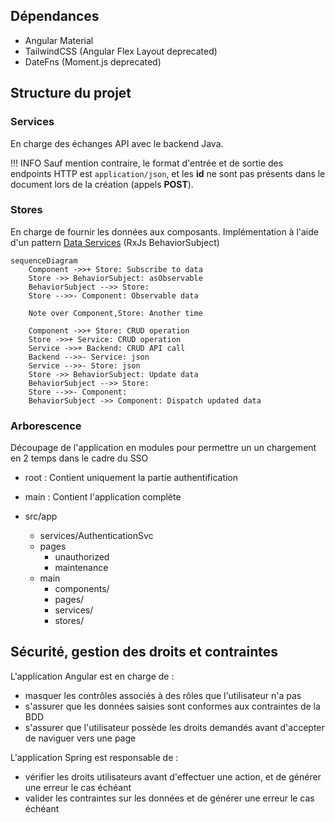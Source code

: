 ## Dépendances

- Angular Material
- TailwindCSS (Angular Flex Layout deprecated)
- DateFns (Moment.js deprecated)

## Structure du projet

### Services

En charge des échanges API avec le backend Java.

!!! INFO
	Sauf mention contraire, le format d'entrée et de sortie des endpoints HTTP est `application/json`, et les **id** ne sont pas présents dans le document lors de la création (appels **POST**).

### Stores

En charge de fournir les données aux composants.
Implémentation à l'aide d'un pattern [Data Services](https://blog.angular-university.io/how-to-build-angular2-apps-using-rxjs-observable-data-services-pitfalls-to-avoid/) (RxJs BehaviorSubject)

```mermaid
sequenceDiagram
	Component ->>+ Store: Subscribe to data
    Store ->> BehaviorSubject: asObservable
    BehaviorSubject -->> Store: 
    Store -->>- Component: Observable data

    Note over Component,Store: Another time

    Component ->>+ Store: CRUD operation
	Store ->>+ Service: CRUD operation
	Service ->>+ Backend: CRUD API call
	Backend -->>- Service: json
	Service -->>- Store: json
    Store ->> BehaviorSubject: Update data
    BehaviorSubject -->> Store: 
    Store -->>- Component: 
    BehaviorSubject ->> Component: Dispatch updated data
```

### Arborescence

Découpage de l'application en modules pour permettre un un chargement en 2 temps dans le cadre du SSO

- root : Contient uniquement la partie authentification
- main : Contient l'application complète

- src/app
	- services/AuthenticationSvc
	- pages
		- unauthorized
		- maintenance
	- main
		- components/
		- pages/
		- services/
		- stores/
  
## Sécurité, gestion des droits et contraintes

L'application Angular est en charge de :

- masquer les contrôles associés à des rôles que l'utilisateur n'a pas
- s'assurer que les données saisies sont conformes aux contraintes de la BDD
- s'assurer que l'utilisateur possède les droits demandés avant d'accepter de naviguer vers une page

L'application Spring est responsable de :

- vérifier les droits utilisateurs avant d'effectuer une action, et de générer une erreur le cas échéant
- valider les contraintes sur les données et de générer une erreur le cas échéant